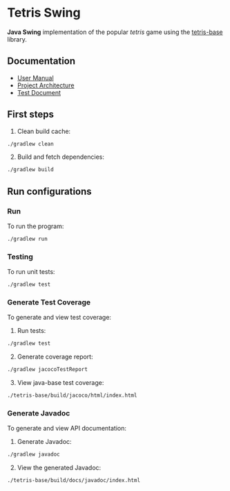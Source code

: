 # Tetris Swing

<b>Java Swing</b> implementation of the popular <i>tetris</i> game using the [tetris-base](https://github.com/CasimirLaine/Tetris-Base) library.

## Documentation

- [User Manual](./docs/manual.md)
- [Project Architecture](./docs/architecture.md)
- [Test Document](./docs/testing.md)

## First steps

1. Clean build cache:

```bash
./gradlew clean
```

2. Build and fetch dependencies:

```bash
./gradlew build
```

## Run configurations

### Run

To run the program:

```bash
./gradlew run
```

### Testing

To run unit tests:

```bash
./gradlew test
```

### Generate Test Coverage

To generate and view test coverage:

1. Run tests:

```bash
./gradlew test
```

2. Generate coverage report:

```bash
./gradlew jacocoTestReport
```

3. View java-base test coverage:

```bash
./tetris-base/build/jacoco/html/index.html
```

### Generate Javadoc

To generate and view API documentation:

1. Generate Javadoc:

```bash
./gradlew javadoc
```

2. View the generated Javadoc:

```bash
./tetris-base/build/docs/javadoc/index.html
```
